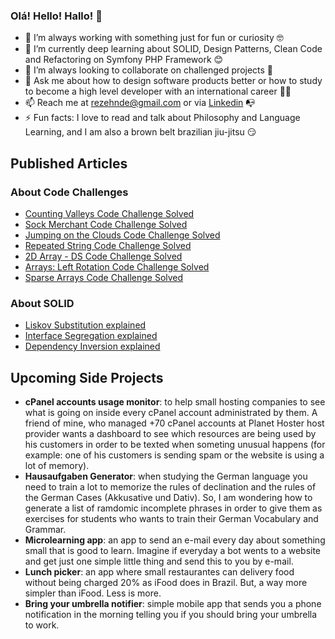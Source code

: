 ### Olá! Hello! Hallo! 👋

- 🔭 I’m always working with something just for fun or curiosity :nerd_face:
- 🌱 I’m currently deep learning about SOLID, Design Patterns, Clean Code and Refactoring on Symfony PHP Framework :blush:
- 👯 I’m always looking to collaborate on challenged projects :monocle_face:
- 💬 Ask me about how to design software products better or how to study to become a high level developer with an international career :man_teacher:
- 📫 Reach me at rezehnde@gmail.com or via [Linkedin](https://www.linkedin.com/in/rezehnde/) :mailbox_with_no_mail:
- ⚡ Fun facts: I love to read and talk about Philosophy and Language Learning, and I am also a brown belt brazilian jiu-jitsu :smirk:

## Published Articles
### About Code Challenges
- [Counting Valleys Code Challenge Solved](https://www.codementor.io/@rezehnde/counting-valleys-code-challenge-solved-10o6azvnc1)
- [Sock Merchant Code Challenge Solved](https://www.codementor.io/@rezehnde/sock-merchant-challenge-solved-in-c-10iz1059au)
- [Jumping on the Clouds Code Challenge Solved](https://www.codementor.io/@rezehnde/jumping-on-the-clouds-code-challenge-solved-12hmkvzyp7)
- [Repeated String Code Challenge Solved](https://www.codementor.io/@rezehnde/repeated-string-code-challenge-solved-12hsbv7ka9)
- [2D Array - DS Code Challenge Solved](https://www.codementor.io/@rezehnde/2d-array-ds-code-challenge-solved-12htzjphte)
- [Arrays: Left Rotation Code Challenge Solved](https://www.codementor.io/@rezehnde/arrays-left-rotation-code-challenge-solved-12i02d27w8)
- [Sparse Arrays Code Challenge Solved](https://www.codementor.io/@rezehnde/sparse-arrays-code-challenge-solved-13nqosxi8b)

### About SOLID
- [Liskov Substitution explained](https://www.codementor.io/@rezehnde/liskov-substitution-explained-17segufykx)
- [Interface Segregation explained](https://www.codementor.io/@rezehnde/interface-segregation-explained-17jss7trzu)
- [Dependency Inversion explained](https://www.codementor.io/@rezehnde/dependency-inversion-exposed-by-examples-17jffjup67)

## Upcoming Side Projects
- **cPanel accounts usage monitor**: to help small hosting companies to see what is going on inside every cPanel account administrated by them. A friend of mine, who managed +70 cPanel accounts at Planet Hoster host provider wants a dashboard to see which resources are being used by his customers in order to be texted when someting unusual happens (for example: one of his customers is sending spam or the website is using a lot of memory).
- **Hausaufgaben Generator**: when studying the German language you need to train a lot to memorize the rules of declination and the rules of the German Cases (Akkusative und Dativ). So, I am wondering how to generate a list of ramdomic incomplete phrases in order to give them as exercises for students who wants to train their German Vocabulary and Grammar.  
- **Microlearning app**: an app to send an e-mail every day about something small that is good to learn. Imagine if everyday a bot wents to a website and get just one simple little thing and send this to you by e-mail.
- **Lunch picker**: an app where small restaurantes can delivery food without being charged 20% as iFood does in Brazil. But, a way more simpler than iFood. Less is more.
- **Bring your umbrella notifier**: simple mobile app that sends you a phone notification in the morning telling you if you should bring your umbrella to work.

